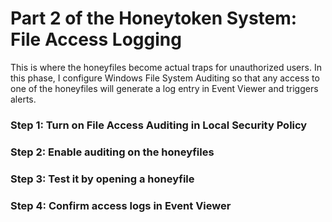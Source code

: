 # Part 2 of the Honeytoken System: File Access Logging

This is where the honeyfiles become actual traps for unauthorized users. In this phase, I configure Windows File System Auditing so that any access to one of the honeyfiles will generate a log entry in Event Viewer and triggers alerts.     

### Step 1: Turn on File Access Auditing in Local Security Policy

### Step 2: Enable auditing on the honeyfiles

### Step 3: Test it by opening a honeyfile

### Step 4: Confirm access logs in Event Viewer
